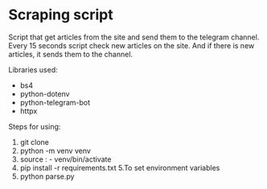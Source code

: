 # Scraping script

Script that get articles from the site and send them to the telegram channel.
Every 15 seconds script check new articles on the site. And if there is new articles,
it sends them to the channel.

Libraries used: 
- bs4
- python-dotenv
- python-telegram-bot
- httpx

Steps for using:
1. git clone
2. python -m venv venv
3. source : - venv/bin/activate
4. pip install -r requirements.txt
5.To set environment variables
6. python parse.py
